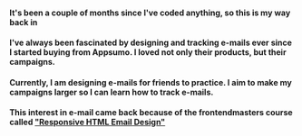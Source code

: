 #### It's been a couple of months since I've coded anything, so this is my way back in
#### I've always been fascinated by designing and tracking e-mails ever since I started buying from Appsumo. I loved not only their products, but their campaigns.
#### Currently, I am designing e-mails for friends to practice. I aim to make my campaigns larger so I can learn how to track e-mails.
#### This interest in e-mail came back because of the frontendmasters course called <a href="https://frontendmasters.com/courses/responsive-email/">"Responsive HTML Email Design"</a>
